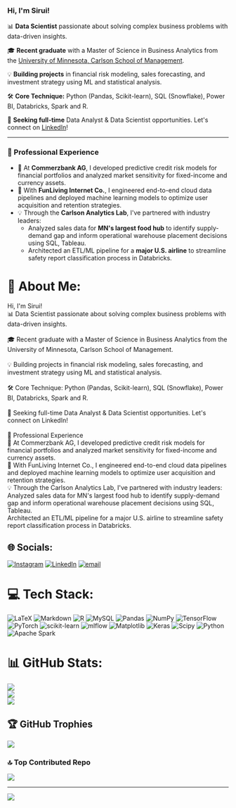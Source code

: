 ### Hi, I'm Sirui!

📊 **Data Scientist** passionate about solving complex business problems with data-driven insights.

🎓 **Recent graduate** with a Master of Science in Business Analytics from the [University of Minnesota, Carlson School of Management](https://carlsonschool.umn.edu/).

💡 **Building projects** in financial risk modeling, sales forecasting, and investment strategy using ML and statistical analysis.

🛠️ **Core Technique:** Python (Pandas, Scikit-learn), SQL (Snowflake), Power BI, Databricks, Spark and R.

🤝 **Seeking full-time** Data Analyst & Data Scientist opportunities. Let's connect on [LinkedIn](https://www.linkedin.com/in/siruiluo/)!

---

### 💼 Professional Experience

* 🏦 At **Commerzbank AG**, I developed predictive credit risk models for financial portfolios and analyzed market sensitivity for fixed-income and currency assets.
* 🚀 With **FunLiving Internet Co.**, I engineered end-to-end cloud data pipelines and deployed machine learning models to optimize user acquisition and retention strategies.
* 💡 Through the **Carlson Analytics Lab**, I've partnered with industry leaders:
    * Analyzed sales data for **MN's largest food hub** to identify supply-demand gap and inform operational warehouse placement decisions using SQL, Tableau.
    * Architected an ETL/ML pipeline for a **major U.S. airline** to streamline safety report classification process in Databricks.





# 💫 About Me:
Hi, I'm Sirui!<br>📊 Data Scientist passionate about solving complex business problems with data-driven insights.<br><br>🎓 Recent graduate with a Master of Science in Business Analytics from the University of Minnesota, Carlson School of Management.<br><br>💡 Building projects in financial risk modeling, sales forecasting, and investment strategy using ML and statistical analysis.<br><br>🛠️ Core Technique: Python (Pandas, Scikit-learn), SQL (Snowflake), Power BI, Databricks, Spark and R.<br><br>🤝 Seeking full-time Data Analyst & Data Scientist opportunities. Let's connect on LinkedIn!<br><br>💼 Professional Experience<br>🏦 At Commerzbank AG, I developed predictive credit risk models for financial portfolios and analyzed market sensitivity for fixed-income and currency assets.<br>🚀 With FunLiving Internet Co., I engineered end-to-end cloud data pipelines and deployed machine learning models to optimize user acquisition and retention strategies.<br>💡 Through the Carlson Analytics Lab, I've partnered with industry leaders:<br>Analyzed sales data for MN's largest food hub to identify supply-demand gap and inform operational warehouse placement decisions using SQL, Tableau.<br>Architected an ETL/ML pipeline for a major U.S. airline to streamline safety report classification process in Databricks.


## 🌐 Socials:
[![Instagram](https://img.shields.io/badge/Instagram-%23E4405F.svg?logo=Instagram&logoColor=white)](https://instagram.com/antialc0730) [![LinkedIn](https://img.shields.io/badge/LinkedIn-%230077B5.svg?logo=linkedin&logoColor=white)](https://linkedin.com/in/siruiluo) [![email](https://img.shields.io/badge/Email-D14836?logo=gmail&logoColor=white)](mailto:sirui1563@gmail.com) 

# 💻 Tech Stack:
![LaTeX](https://img.shields.io/badge/latex-%23008080.svg?style=for-the-badge&logo=latex&logoColor=white) ![Markdown](https://img.shields.io/badge/markdown-%23000000.svg?style=for-the-badge&logo=markdown&logoColor=white) ![R](https://img.shields.io/badge/r-%23276DC3.svg?style=for-the-badge&logo=r&logoColor=white) ![MySQL](https://img.shields.io/badge/mysql-4479A1.svg?style=for-the-badge&logo=mysql&logoColor=white) ![Pandas](https://img.shields.io/badge/pandas-%23150458.svg?style=for-the-badge&logo=pandas&logoColor=white) ![NumPy](https://img.shields.io/badge/numpy-%23013243.svg?style=for-the-badge&logo=numpy&logoColor=white) ![TensorFlow](https://img.shields.io/badge/TensorFlow-%23FF6F00.svg?style=for-the-badge&logo=TensorFlow&logoColor=white) ![PyTorch](https://img.shields.io/badge/PyTorch-%23EE4C2C.svg?style=for-the-badge&logo=PyTorch&logoColor=white) ![scikit-learn](https://img.shields.io/badge/scikit--learn-%23F7931E.svg?style=for-the-badge&logo=scikit-learn&logoColor=white) ![mlflow](https://img.shields.io/badge/mlflow-%23d9ead3.svg?style=for-the-badge&logo=numpy&logoColor=blue) ![Matplotlib](https://img.shields.io/badge/Matplotlib-%23ffffff.svg?style=for-the-badge&logo=Matplotlib&logoColor=black) ![Keras](https://img.shields.io/badge/Keras-%23D00000.svg?style=for-the-badge&logo=Keras&logoColor=white) ![Scipy](https://img.shields.io/badge/SciPy-%230C55A5.svg?style=for-the-badge&logo=scipy&logoColor=%white) ![Python](https://img.shields.io/badge/python-3670A0?style=for-the-badge&logo=python&logoColor=ffdd54) ![Apache Spark](https://img.shields.io/badge/Apache%20Spark-FDEE21?style=for-the-badge&logo=apachespark&logoColor=black)
# 📊 GitHub Stats:
![](https://github-readme-stats.vercel.app/api?username=sirui-luo&theme=dark&hide_border=false&include_all_commits=false&count_private=false)<br/>
![](https://nirzak-streak-stats.vercel.app/?user=sirui-luo&theme=dark&hide_border=false)<br/>
![](https://github-readme-stats.vercel.app/api/top-langs/?username=sirui-luo&theme=dark&hide_border=false&include_all_commits=false&count_private=false&layout=compact)

## 🏆 GitHub Trophies
![](https://github-profile-trophy.vercel.app/?username=sirui-luo&theme=radical&no-frame=false&no-bg=true&margin-w=4)

### 🔝 Top Contributed Repo
![](https://github-contributor-stats.vercel.app/api?username=sirui-luo&limit=5&theme=dark&combine_all_yearly_contributions=true)

---
[![](https://visitcount.itsvg.in/api?id=sirui-luo&icon=0&color=0)](https://visitcount.itsvg.in)

<!-- Proudly created with GPRM ( https://gprm.itsvg.in ) -->
